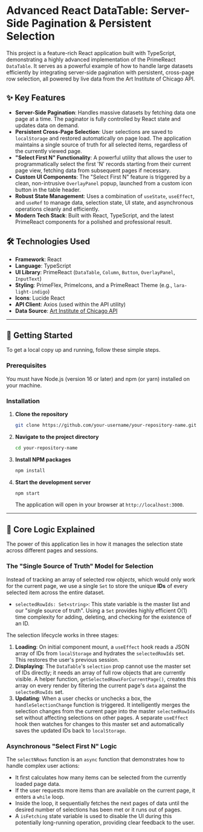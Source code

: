 # Advanced React DataTable: Server-Side Pagination & Persistent Selection

This project is a feature-rich React application built with TypeScript, demonstrating a highly advanced implementation of the PrimeReact `DataTable`. It serves as a powerful example of how to handle large datasets efficiently by integrating server-side pagination with persistent, cross-page row selection, all powered by live data from the Art Institute of Chicago API.

## ✨ Key Features

  * **Server-Side Pagination**: Handles massive datasets by fetching data one page at a time. The paginator is fully controlled by React state and updates data on demand.
  * **Persistent Cross-Page Selection**: User selections are saved to `localStorage` and restored automatically on page load. The application maintains a single source of truth for all selected items, regardless of the currently viewed page.
  * **"Select First N" Functionality**: A powerful utility that allows the user to programmatically select the first 'N' records starting from their current page view, fetching data from subsequent pages if necessary.
  * **Custom UI Components**: The "Select First N" feature is triggered by a clean, non-intrusive `OverlayPanel` popup, launched from a custom icon button in the table header.
  * **Robust State Management**: Uses a combination of `useState`, `useEffect`, and `useRef` to manage data, selection state, UI state, and asynchronous operations cleanly and efficiently.
  * **Modern Tech Stack**: Built with React, TypeScript, and the latest PrimeReact components for a polished and professional result.

## 🛠️ Technologies Used

  * **Framework**: React
  * **Language**: TypeScript
  * **UI Library**: PrimeReact (`DataTable`, `Column`, `Button`, `OverlayPanel`, `InputText`)
  * **Styling**: PrimeFlex, PrimeIcons, and a PrimeReact Theme (e.g., `lara-light-indigo`)
  * **Icons**: Lucide React
  * **API Client**: Axios (used within the API utility)
  * **Data Source**: [Art Institute of Chicago API](https://api.artic.edu/docs/)

-----

## 🚀 Getting Started

To get a local copy up and running, follow these simple steps.

### Prerequisites

You must have Node.js (version 16 or later) and npm (or yarn) installed on your machine.

### Installation

1.  **Clone the repository**
    ```sh
    git clone https://github.com/your-username/your-repository-name.git
    ```
2.  **Navigate to the project directory**
    ```sh
    cd your-repository-name
    ```
3.  **Install NPM packages**
    ```sh
    npm install
    ```
4.  **Start the development server**
    ```sh
    npm start
    ```
    The application will open in your browser at `http://localhost:3000`.

-----

## 🧠 Core Logic Explained

The power of this application lies in how it manages the selection state across different pages and sessions.

### The "Single Source of Truth" Model for Selection

Instead of tracking an array of selected row *objects*, which would only work for the current page, we use a single `Set` to store the unique **IDs** of every selected item across the entire dataset.

  * `selectedRowIds: Set<string>`: This state variable is the master list and our "single source of truth". Using a `Set` provides highly efficient O(1) time complexity for adding, deleting, and checking for the existence of an ID.

The selection lifecycle works in three stages:

1.  **Loading**: On initial component mount, a `useEffect` hook reads a JSON array of IDs from `localStorage` and hydrates the `selectedRowIds` set. This restores the user's previous session.
2.  **Displaying**: The `DataTable`'s `selection` prop cannot use the master set of IDs directly; it needs an array of full row objects that are currently visible. A helper function, `getSelectedRowsForCurrentPage()`, creates this array on every render by filtering the current page's `data` against the `selectedRowIds` set.
3.  **Updating**: When a user checks or unchecks a box, the `handleSelectionChange` function is triggered. It intelligently merges the selection changes from the current page into the master `selectedRowIds` set without affecting selections on other pages. A separate `useEffect` hook then watches for changes to this master set and automatically saves the updated IDs back to `localStorage`.

### Asynchronous "Select First N" Logic

The `selectNRows` function is an `async` function that demonstrates how to handle complex user actions:

  * It first calculates how many items can be selected from the currently loaded page data.
  * If the user requests more items than are available on the current page, it enters a `while` loop.
  * Inside the loop, it sequentially fetches the next pages of data until the desired number of selections has been met or it runs out of pages.
  * A `isFetching` state variable is used to disable the UI during this potentially long-running operation, providing clear feedback to the user.
